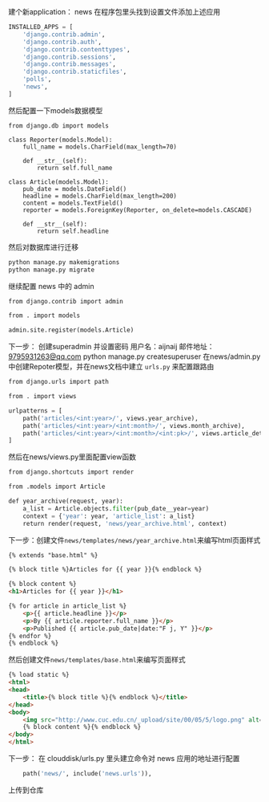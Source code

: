建个新application： news
在程序包里头找到设置文件添加上述应用
```python
INSTALLED_APPS = [
    'django.contrib.admin',
    'django.contrib.auth',
    'django.contrib.contenttypes',
    'django.contrib.sessions',
    'django.contrib.messages',
    'django.contrib.staticfiles',
    'polls',
    'news',
]
```
然后配置一下models数据模型
```pyhton
from django.db import models

class Reporter(models.Model):
    full_name = models.CharField(max_length=70)

    def __str__(self):
        return self.full_name

class Article(models.Model):
    pub_date = models.DateField()
    headline = models.CharField(max_length=200)
    content = models.TextField()
    reporter = models.ForeignKey(Reporter, on_delete=models.CASCADE)

    def __str__(self):
        return self.headline
```

然后对数据库进行迁移
```python
python manage.py makemigrations
python manage.py migrate
```
继续配置 news 中的 admin
```python
from django.contrib import admin

from . import models

admin.site.register(models.Article)
```
下一步： 创建superadmin 并设置密码
用户名：aijnaij 邮件地址：9795931263@qq.com
python manage.py createsuperuser
在news/admin.py中创建Repoter模型，并在news文档中建立 `urls.py` 来配置跟路由
```python
from django.urls import path

from . import views

urlpatterns = [
    path('articles/<int:year>/', views.year_archive),
    path('articles/<int:year>/<int:month>/', views.month_archive),
    path('articles/<int:year>/<int:month>/<int:pk>/', views.article_detail),
]
```
然后在news/views.py里面配置view函数
```python
from django.shortcuts import render

from .models import Article

def year_archive(request, year):
    a_list = Article.objects.filter(pub_date__year=year)
    context = {'year': year, 'article_list': a_list}
    return render(request, 'news/year_archive.html', context)
```
下一步：创建文件`news/templates/news/year_archive.html`来编写html页面样式
```html
{% extends "base.html" %}

{% block title %}Articles for {{ year }}{% endblock %}

{% block content %}
<h1>Articles for {{ year }}</h1>

{% for article in article_list %}
    <p>{{ article.headline }}</p>
    <p>By {{ article.reporter.full_name }}</p>
    <p>Published {{ article.pub_date|date:"F j, Y" }}</p>
{% endfor %}
{% endblock %}
```
然后创建文件`news/templates/base.html`来编写页面样式
```html
{% load static %}
<html>
<head>
    <title>{% block title %}{% endblock %}</title>
</head>
<body>
    <img src="http://www.cuc.edu.cn/_upload/site/00/05/5/logo.png" alt="Logo">
    {% block content %}{% endblock %}
</body>
</html>
```
下一步： 在 clouddisk/urls.py 里头建立命令对 news 应用的地址进行配置
```python
    path('news/', include('news.urls')),
```
上传到仓库
